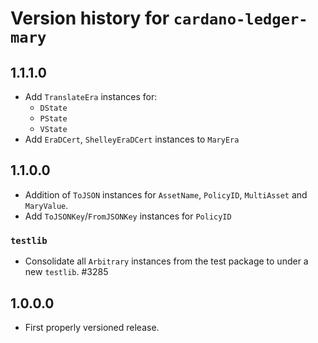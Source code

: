 # Version history for `cardano-ledger-mary`

## 1.1.1.0

* Add `TranslateEra` instances for:
  * `DState`
  * `PState`
  * `VState`
* Add `EraDCert`, `ShelleyEraDCert` instances to `MaryEra`

## 1.1.0.0

* Addition of `ToJSON` instances for `AssetName`, `PolicyID`, `MultiAsset` and `MaryValue`.
* Add `ToJSONKey`/`FromJSONKey` instances for `PolicyID`

### `testlib`

* Consolidate all `Arbitrary` instances from the test package to under a new `testlib`. #3285

## 1.0.0.0

* First properly versioned release.
